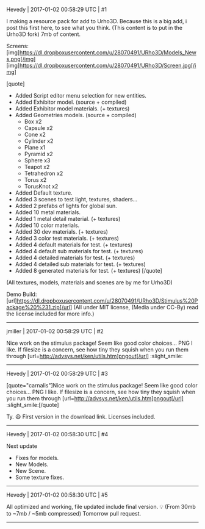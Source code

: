 Hevedy | 2017-01-02 00:58:29 UTC | #1

I making a resource pack for add to Urho3D.
Because this is a big add, i post this first here, to see what you think.
(This content is to put in the Urho3D fork) 7mb of content.

Screens:
[img]https://dl.dropboxusercontent.com/u/28070491/URho3D/Models_News.png[/img]
[img]https://dl.dropboxusercontent.com/u/28070491/URho3D/Screen.jpg[/img]

[quote]
- Added Script editor menu selection for new entities.
- Added Exhibitor model. (source + compiled)
- Added Exhibitor model materials. (+ textures)
- Added Geometries models. (source + compiled)
  - Box x2
  - Capsule x2
  - Cone x2
  - Cylinder x2
  - Plane x1
  - Pyramid x2
  - Sphere x3
  - Teapot x2
  - Tetrahedron x2
  - Torus x2
  - TorusKnot x2
- Added Default texture.
- Added 3 scenes to test light, textures, shaders...
- Added 2 prefabs of lights for global sun.
- Added 10 metal materials.
- Added 1 metal detail material. (+ textures)
- Added 10 color materials.
- Added 30 dev materials. (+ textures)
- Added 3 color test materials. (+ textures)
- Added 4 default materials for test. (+ textures)
- Added 4 default sub materials for test. (+ textures)
- Added 4 detailed materials for test. (+ textures)
- Added 4 detailed sub materials for test. (+ textures)
- Added 8 generated materials for test. (+ textures)
[/quote]

(All textures, models, materials and scenes are by me for Urho3D)

Demo Build: [url]https://dl.dropboxusercontent.com/u/28070491/URho3D/Stimulus%20Package%20%231.zip[/url]
(All under MIT license, (Media under CC-By) read the license included for more info.)

-------------------------

jmiller | 2017-01-02 00:58:29 UTC | #2

Nice work on the stimulus package!
Seem like good color choices...
PNG I like. If filesize is a concern, see how tiny they squish when you run them through [url=http://advsys.net/ken/utils.htm]pngout[/url]  :slight_smile:

-------------------------

Hevedy | 2017-01-02 00:58:29 UTC | #3

[quote="carnalis"]Nice work on the stimulus package!
Seem like good color choices...
PNG I like. If filesize is a concern, see how tiny they squish when you run them through [url=http://advsys.net/ken/utils.htm]pngout[/url]  :slight_smile:[/quote]

Ty.  :smiley:
First version in the download link.
Licenses included.

-------------------------

Hevedy | 2017-01-02 00:58:30 UTC | #4

Next update
- Fixes for models.
- New Models.
- New Scene.
- Some texture fixes.

-------------------------

Hevedy | 2017-01-02 00:58:30 UTC | #5

All optimized and working, file updated include final version.  :bulb:  (From 30mb to ~7mb / ~5mb compressed)
Tomorrow pull request.

-------------------------

